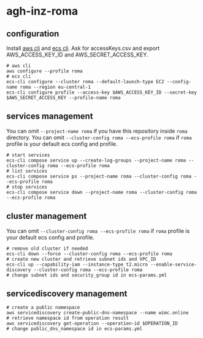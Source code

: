 # agh-inz-roma

## configuration
Install [aws cli](https://docs.aws.amazon.com/cli/latest/userguide/cli-chap-install.html) and [ecs cli](https://docs.aws.amazon.com/AmazonECS/latest/developerguide/ECS_CLI_installation.html).
Ask for accessKeys.csv and export AWS_ACCESS_KEY_ID and AWS_SECRET_ACCESS_KEY.
```shell script
# aws cli
aws configure --profile roma
# ecs cli
ecs-cli configure --cluster roma --default-launch-type EC2 --config-name roma --region eu-central-1
ecs-cli configure profile --access-key $AWS_ACCESS_KEY_ID --secret-key $AWS_SECRET_ACCESS_KEY --profile-name roma
```

## services management
You can omit `--project-name roma` if you have this repository inside `roma` directory.
You can omit `--cluster-config roma --ecs-profile roma` if `roma` profile is your default ecs config and profile.
```shell script
# start services
ecs-cli compose service up --create-log-groups --project-name roma --cluster-config roma --ecs-profile roma
# list services
ecs-cli compose service ps --project-name roma --cluster-config roma --ecs-profile roma
# stop services
ecs-cli compose service down --project-name roma --cluster-config roma --ecs-profile roma
```

## cluster management
You can omit `--cluster-config roma --ecs-profile roma` if `roma` profile is your default ecs config and profile.
```shell script
# remove old cluster if needed
ecs-cli down --force --cluster-config roma --ecs-profile roma
# create new cluster and retrieve subnet ids and VPC_ID
ecs-cli up --capability-iam --instance-type t2.micro --enable-service-discovery --cluster-config roma --ecs-profile roma
# change subnet ids and security_group id in ecs-params.yml
```

## servicediscovery management
```shell script
# create a public namespace
aws servicediscovery create-public-dns-namespace --name wimc.online
# retrieve namespace id from operation result
aws servicediscovery get-operation --operation-id $OPERATION_ID
# change public_dns_namespace id in ecs-params.yml
```
